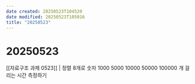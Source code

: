 ```yaml
---
date created: 20250523T104520
date modified: 20250523T105016
title: "20250523"
---
```


# 20250523

[[자료구조 과제 0523]] | 정렬 8개로 숫자 1000 5000 10000 50000 100000 개 걸리는 시간 측정하기
